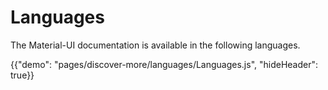 # Languages

<p class="description">The Material-UI documentation is available in the following languages.</p>

{{"demo": "pages/discover-more/languages/Languages.js", "hideHeader": true}}

